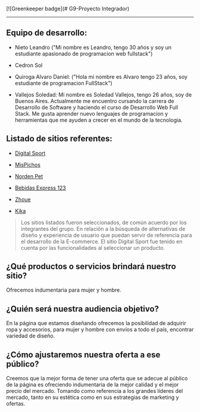 [![Greenkeeper badge](# G9-Proyecto Integrador)

<!-- --------------------------------------------------------------------- -->
___

## Equipo de desarrollo:

- Nieto Leandro ("Mi nombre es Leandro, tengo 30 años y soy un estudiante apasionado de programacion web fullstack")

- Cedron Sol

- Quiroga Alvaro Daniel: ("Hola mi nombre es Alvaro tengo 23 años, soy estudiante de programacion FullStack")

- Vallejos Soledad: Mi nombre es Soledad Vallejos, tengo 26 años, soy de Buenos Aires. Actualmente me encuentro cursando la carrera de Desarrollo de Software y haciendo el curso de Desarrollo Web Full Stack. Me gusta aprender nuevo lenguajes de programacion y herramientas que me ayuden a crecer en el mundo de la tecnologia. 

## Listado de sitios referentes:
 - [Digital Sport](https://www.digitalsport.com.ar/) 

- [MisPichos](https://mispichos.com/)

- [Norden Pet](https://nordenpet.com.ar/)

- [Bebidas Express 123](https://www.bebidasexpress123.com)

- [Zhoue](https://www.zhoue.com.ar/)

- [Kika](https://www.kikamayorista.com.ar/remeras-7)

 > Los sitios listados fueron seleccionados, de común acuerdo por los integrantes del grupo. En relación a la búsqueda de alternativas de diseño y experiencia de usuario que puedan servir de referencia para el desarrollo de la E-commerce. El sitio Digital Sport fue tenido en cuenta por las funcionalidades al seleccionar un producto. 

 ## ¿Qué productos o servicios brindará nuestro sitio?
Ofrecemos indumentaria para mujer y hombre.

## ¿Quién será nuestra audiencia objetivo?
En la página que estamos diseñando ofrecemos la posibilidad de adquirir ropa y accesorios, para mujer y hombre con envíos a todo el país, encontrar variedad de diseño.

## ¿Cómo ajustaremos nuestra oferta a ese público?
Creemos que la mejor forma de tener una oferta que se adecue al público de la página es ofreciendo indumentaria de la mejor calidad y el mejor precio del mercado. Tomando como referencia a los grandes líderes del mercado, tanto en su estética como en sus estrategias de marketing y ofertas.


